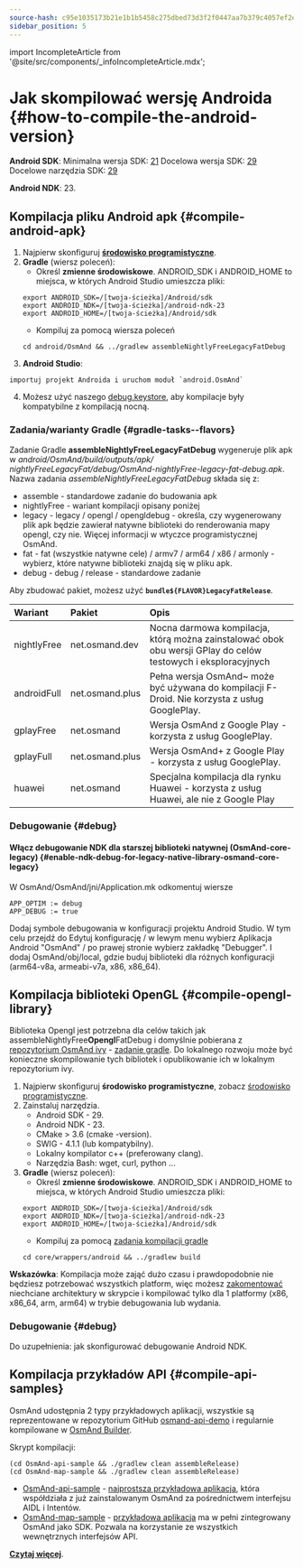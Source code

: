 ```yaml
---
source-hash: c95e1035173b21e1b1b5458c275dbed73d3f2f0447aa7b379c4057ef2e86720b
sidebar_position: 5
---
```

import IncompleteArticle from '@site/src/components/_infoIncompleteArticle.mdx';

# Jak skompilować wersję Androida {#how-to-compile-the-android-version}


**Android SDK**:
Minimalna wersja SDK: [21](https://github.com/osmandapp/OsmAnd/blob/master/OsmAnd/build.gradle#L38)
Docelowa wersja SDK: [29](https://github.com/osmandapp/OsmAnd/blob/master/OsmAnd/build-common.gradle#L6)
Docelowe narzędzia SDK: [29](https://github.com/osmandapp/OsmAnd/blob/master/OsmAnd/build-common.gradle#L6)

**Android NDK**: 23.


## Kompilacja pliku Android apk {#compile-android-apk}
1. Najpierw skonfiguruj **[środowisko programistyczne](setup-the-dev-environment.md)**.
2. **Gradle** (wiersz poleceń):
    - Określ **zmienne środowiskowe**. ANDROID_SDK i ANDROID_HOME to miejsca, w których Android Studio umieszcza pliki:
    ```
    export ANDROID_SDK=/[twoja-ścieżka]/Android/sdk
    export ANDROID_NDK=/[twoja-ścieżka]/android-ndk-23
    export ANDROID_HOME=/[twoja-ścieżka]/Android/sdk
    ```
    - Kompiluj za pomocą wiersza poleceń
    ```
    cd android/OsmAnd && ../gradlew assembleNightlyFreeLegacyFatDebug
    ```
3. **Android Studio**:
 ```
 importuj projekt Androida i uruchom moduł `android.OsmAnd`
 ```
4. Możesz użyć naszego [debug.keystore](https://github.com/osmandapp/Osmand/tree/master/keystores), aby kompilacje były kompatybilne z kompilacją nocną.


### Zadania/warianty Gradle {#gradle-tasks--flavors}

Zadanie Gradle **assembleNightlyFreeLegacyFatDebug** wygeneruje plik apk w *android/OsmAnd/build/outputs/apk/* *nightlyFreeLegacyFat/debug/OsmAnd-nightlyFree-legacy-fat-debug.apk*. Nazwa zadania *assembleNightlyFreeLegacyFatDebug* składa się z:
- assemble - standardowe zadanie do budowania apk
- nightlyFree - wariant kompilacji opisany poniżej
- legacy - legacy / opengl / opengldebug - określa, czy wygenerowany plik apk będzie zawierał natywne biblioteki do renderowania mapy opengl, czy nie. Więcej informacji w wtyczce programistycznej OsmAnd.
- fat - fat (wszystkie natywne cele) / armv7 / arm64 / x86 / armonly - wybierz, które natywne biblioteki znajdą się w pliku apk.
- debug - debug / release - standardowe zadanie

Aby zbudować pakiet, możesz użyć **`bundle${FLAVOR}LegacyFatRelease`**.


| Wariant | Pakiet | Opis
|:--------|:---------------|:---------------|
| nightlyFree | net.osmand.dev | Nocna darmowa kompilacja, którą można zainstalować obok obu wersji GPlay do celów testowych i eksploracyjnych
| androidFull | net.osmand.plus | Pełna wersja OsmAnd~ może być używana do kompilacji F-Droid. Nie korzysta z usług GooglePlay.
| gplayFree | net.osmand | Wersja OsmAnd z Google Play - korzysta z usług GooglePlay.
| gplayFull | net.osmand.plus | Wersja OsmAnd+ z Google Play - korzysta z usług GooglePlay.
| huawei | net.osmand | Specjalna kompilacja dla rynku Huawei - korzysta z usług Huawei, ale nie z Google Play

### Debugowanie {#debug}

#### Włącz debugowanie NDK dla starszej biblioteki natywnej (OsmAnd-core-legacy) {#enable-ndk-debug-for-legacy-native-library-osmand-core-legacy}

W OsmAnd/OsmAnd/jni/Application.mk odkomentuj wiersze
```
APP_OPTIM := debug
APP_DEBUG := true
```
Dodaj symbole debugowania w konfiguracji projektu Android Studio. W tym celu przejdź do Edytuj konfigurację / w lewym menu wybierz Aplikacja Android "OsmAnd" / po prawej stronie wybierz zakładkę "Debugger". I dodaj OsmAnd/obj/local, gdzie buduj biblioteki dla różnych konfiguracji (arm64-v8a, armeabi-v7a, x86, x86_64).


## Kompilacja biblioteki OpenGL {#compile-opengl-library}

Biblioteka Opengl jest potrzebna dla celów takich jak assembleNightlyFree**Opengl**FatDebug i domyślnie pobierana z [repozytorium OsmAnd ivy](https://builder.osmand.net/ivy/net.osmand/) - [zadanie gradle](https://github.com/osmandapp/OsmAnd/blob/master/OsmAnd/build.gradle#L187). Do lokalnego rozwoju może być konieczne skompilowanie tych bibliotek i opublikowanie ich w lokalnym repozytorium ivy.

1. Najpierw skonfiguruj **środowisko programistyczne**, zobacz [środowisko programistyczne](./setup-the-dev-environment).
2. Zainstaluj narzędzia.
    - Android SDK - 29.
    - Android NDK - 23.
    - CMake > 3.6 (cmake -version).
    - SWIG - 4.1.1 (lub kompatybilny).
    - Lokalny kompilator c++ (preferowany clang).
    - Narzędzia Bash: wget, curl, python ...
3. **Gradle** (wiersz poleceń):
    - Określ **zmienne środowiskowe**. ANDROID_SDK i ANDROID_HOME to miejsca, w których Android Studio umieszcza pliki:
    ```
    export ANDROID_SDK=/[twoja-ścieżka]/Android/sdk
    export ANDROID_NDK=/[twoja-ścieżka]/android-ndk-23
    export ANDROID_HOME=/[twoja-ścieżka]/Android/sdk
    ```
    - Kompiluj za pomocą [zadania kompilacji gradle](https://github.com/osmandapp/OsmAnd-core/blob/master/wrappers/android/build.gradle)
    ```
    cd core/wrappers/android && ../gradlew build
    ```
    
**Wskazówka**: Kompilacja może zająć dużo czasu i prawdopodobnie nie będziesz potrzebować wszystkich platform, więc możesz [zakomentować](https://github.com/osmandapp/OsmAnd-core/blob/master/wrappers/android/build.sh#L64) niechciane architektury w skrypcie i kompilować tylko dla 1 platformy (x86, x86_64, arm, arm64) w trybie debugowania lub wydania.

### Debugowanie {#debug}

Do uzupełnienia: jak skonfigurować debugowanie Android NDK.

## Kompilacja przykładów API {#compile-api-samples}
<IncompleteArticle/>

OsmAnd udostępnia 2 typy przykładowych aplikacji, wszystkie są reprezentowane w repozytorium GitHub [osmand-api-demo](https://github.com/osmandapp/osmand-api-demo) i regularnie kompilowane w [OsmAnd Builder](https://builder.osmand.net:8080/view/OsmAnd%20Builds/job/OsmAnd-API-demo/).

Skrypt kompilacji:
```
(cd OsmAnd-api-sample && ./gradlew clean assembleRelease)
(cd OsmAnd-map-sample && ./gradlew clean assembleRelease)
```

- [OsmAnd-api-sample](https://github.com/osmandapp/osmand-api-demo/tree/master/OsmAnd-api-sample) - [najprostsza przykładowa aplikacja](https://download.osmand.net/latest-night-build/OsmAnd-api-sample.apk), która współdziała z już zainstalowanym OsmAnd za pośrednictwem interfejsu AIDL i Intentów.
- [OsmAnd-map-sample](https://github.com/osmandapp/osmand-api-demo/tree/master/OsmAnd-map-sample) - [przykładowa aplikacja](https://download.osmand.net/latest-night-build/OsmAnd-map-sample.apk) ma w pełni zintegrowany OsmAnd jako SDK. Pozwala na korzystanie ze wszystkich wewnętrznych interfejsów API.

**[Czytaj więcej](../osmand-api-sdk/index.md)**.